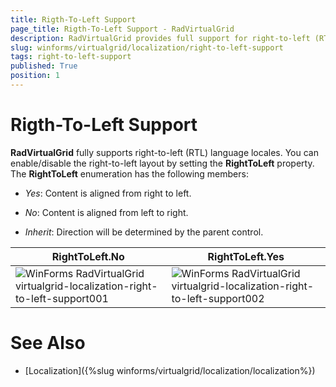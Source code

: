 ```yaml
---
title: Rigth-To-Left Support
page_title: Rigth-To-Left Support - RadVirtualGrid
description: RadVirtualGrid provides full support for right-to-left (RTL) language locales.
slug: winforms/virtualgrid/localization/right-to-left-support
tags: right-to-left-support
published: True
position: 1
---
```


# Rigth-To-Left Support

__RadVirtualGrid__ fully supports right-to-left (RTL) language locales. You can enable/disable the right-to-left layout by setting the __RightToLeft__ property. The __RightToLeft__ enumeration has the following members:

* *Yes*: Content is aligned from right to left.

* *No*: Content is aligned from left to right.

* *Inherit*: Direction will be determined by the parent control.

|RightToLeft.No|RightToLeft.Yes|
|----|----|
|![WinForms RadVirtualGrid virtualgrid-localization-right-to-left-support001](images/virtualgrid-localization-right-to-left-support001.png)|![WinForms RadVirtualGrid virtualgrid-localization-right-to-left-support002](images/virtualgrid-localization-right-to-left-support002.png)|

# See Also
* [Localization]({%slug winforms/virtualgrid/localization/localization%})

